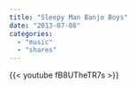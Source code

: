 ```yaml
---
title: "Sleepy Man Banjo Boys"
date: "2013-07-08"
categories:
  - "music"
  - "shares"
---
```


{{< youtube fB8UTheTR7s >}}
